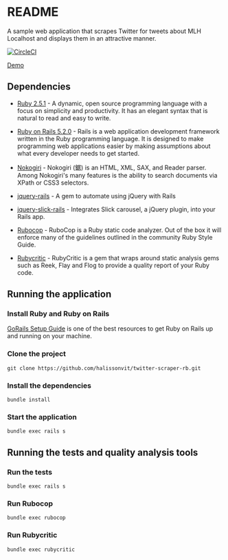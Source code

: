 # README

A sample web application that scrapes Twitter for tweets about MLH Localhost and displays them in an attractive manner.

[![CircleCI](https://circleci.com/gh/halissonvit/twitter-scraper-rb.svg?style=svg)](https://circleci.com/gh/halissonvit/twitter-scraper-rb)

[Demo](https://radiant-lowlands-71489.herokuapp.com/)

## Dependencies

* [Ruby 2.5.1](https://www.ruby-lang.org/en/) - A dynamic, open source programming language with a focus on simplicity and productivity. It has an elegant syntax that is natural to read and easy to write.

* [Ruby on Rails 5.2.0](https://rubyonrails.org/) - Rails is a web application development framework written in the Ruby programming language. It is designed to make programming web applications easier by making assumptions about what every developer needs to get started.

* [Nokogiri](https://www.nokogiri.org/) - Nokogiri (鋸) is an HTML, XML, SAX, and Reader parser. Among Nokogiri's many features is the ability to search documents via XPath or CSS3 selectors.

* [jquery-rails](https://github.com/rails/jquery-rails) - A gem to automate using jQuery with Rails

* [jquery-slick-rails](https://github.com/bodrovis/jquery-slick-rails) - Integrates Slick carousel, a jQuery plugin, into your Rails app.

* [Rubocop](http://batsov.com/rubocop/) - RuboCop is a Ruby static code analyzer. Out of the box it will enforce many of the guidelines outlined in the community Ruby Style Guide.

* [Rubycritic](https://github.com/whitesmith/rubycritic) - RubyCritic is a gem that wraps around static analysis gems such as Reek, Flay and Flog to provide a quality report of your Ruby code.

## Running the application

### Install Ruby and Ruby on Rails

[GoRails Setup Guide](https://gorails.com/setup/) is one of the best resources to get Ruby on Rails up and running on your machine.

### Clone the project

`git clone https://github.com/halissonvit/twitter-scraper-rb.git`

### Install the dependencies

`bundle install`

### Start the application

`bundle exec rails s`

## Running the tests and quality analysis tools

### Run the tests

`bundle exec rails s`

### Run Rubocop

`bundle exec rubocop`

### Run Rubycritic

`bundle exec rubycritic`